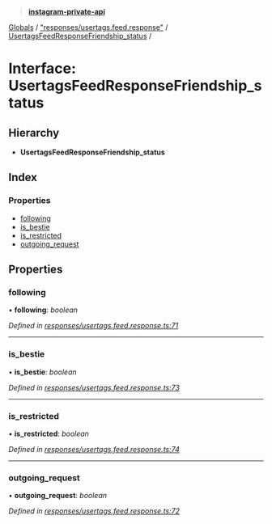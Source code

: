 > **[instagram-private-api](../README.md)**

[Globals](../README.md) / ["responses/usertags.feed.response"](../modules/_responses_usertags_feed_response_.md) / [UsertagsFeedResponseFriendship_status](_responses_usertags_feed_response_.usertagsfeedresponsefriendship_status.md) /

# Interface: UsertagsFeedResponseFriendship_status

## Hierarchy

- **UsertagsFeedResponseFriendship_status**

## Index

### Properties

- [following](_responses_usertags_feed_response_.usertagsfeedresponsefriendship_status.md#following)
- [is_bestie](_responses_usertags_feed_response_.usertagsfeedresponsefriendship_status.md#is_bestie)
- [is_restricted](_responses_usertags_feed_response_.usertagsfeedresponsefriendship_status.md#is_restricted)
- [outgoing_request](_responses_usertags_feed_response_.usertagsfeedresponsefriendship_status.md#outgoing_request)

## Properties

### following

• **following**: _boolean_

_Defined in [responses/usertags.feed.response.ts:71](https://github.com/realinstadude/instagram-private-api/blob/4ae8fec/src/responses/usertags.feed.response.ts#L71)_

---

### is_bestie

• **is_bestie**: _boolean_

_Defined in [responses/usertags.feed.response.ts:73](https://github.com/realinstadude/instagram-private-api/blob/4ae8fec/src/responses/usertags.feed.response.ts#L73)_

---

### is_restricted

• **is_restricted**: _boolean_

_Defined in [responses/usertags.feed.response.ts:74](https://github.com/realinstadude/instagram-private-api/blob/4ae8fec/src/responses/usertags.feed.response.ts#L74)_

---

### outgoing_request

• **outgoing_request**: _boolean_

_Defined in [responses/usertags.feed.response.ts:72](https://github.com/realinstadude/instagram-private-api/blob/4ae8fec/src/responses/usertags.feed.response.ts#L72)_
